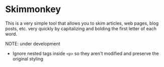 # Skimmonkey
This is a very simple tool that allows you to skim articles, web pages,
blog posts, etc. very quickly by capitalizing and bolding the first
letter of each word.

NOTE: under development
- Ignore nested tags inside `<p>` so they aren't modified and preserve
the original styling
